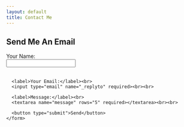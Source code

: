 ```yaml
---
layout: default
title: Contact Me
---
```


<main>
  <div class="box">
    <h2> Send Me An Email</h2>
    <form action="https://formspree.io/f/xpwlepvb" method="POST">
      <label>Your Name:</label><br>
      <input type="text" name="name" required><br><br>

      <label>Your Email:</label><br>
      <input type="email" name="_replyto" required><br><br>

      <label>Message:</label><br>
      <textarea name="message" rows="5" required></textarea><br><br>

      <button type="submit">Send</button>
    </form>
  </div>
</main>
